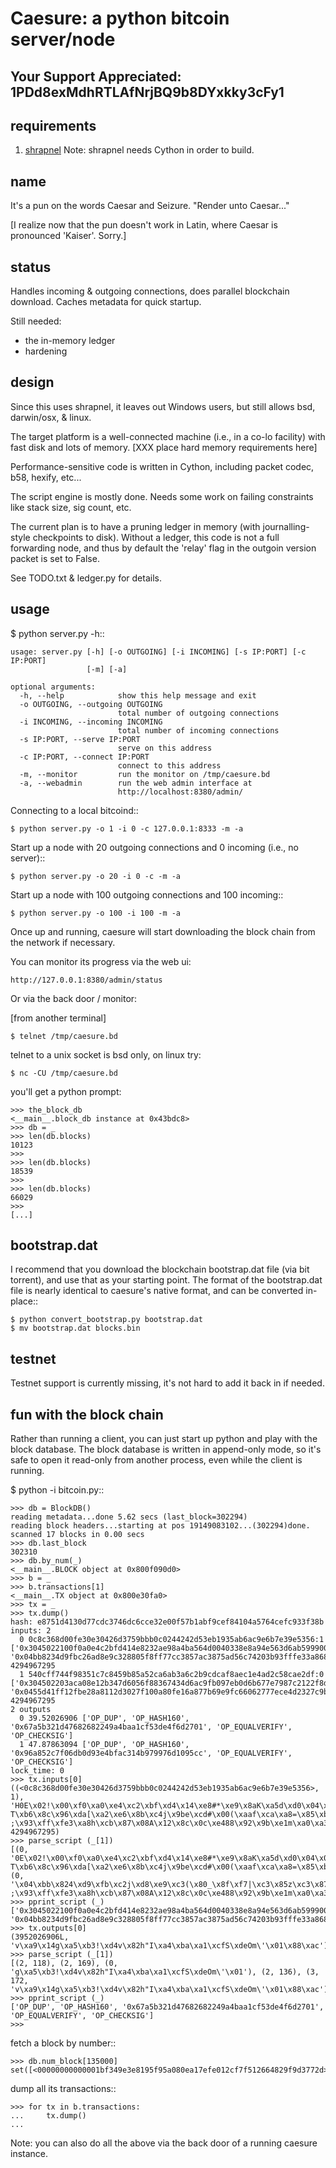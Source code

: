 
Caesure: a python bitcoin server/node
=====================================

Your Support Appreciated: 1PDd8exMdhRTLAfNrjBQ9b8DYxkky3cFy1
------------------------------------------------------------

requirements
------------

  1. [shrapnel](https://github.com/ironport/shrapnel)
     Note: shrapnel needs Cython in order to build.

name
----

It's a pun on the words Caesar and Seizure.  "Render unto Caesar..."

[I realize now that the pun doesn't work in Latin, where Caesar is pronounced 'Kaiser'.  Sorry.]

status
------

Handles incoming & outgoing connections, does parallel blockchain download.  Caches metadata for quick
startup.

Still needed:

  * the in-memory ledger
  * hardening

design
------

Since this uses shrapnel, it leaves out Windows users, but still allows bsd, darwin/osx, & linux.

The target platform is a well-connected machine (i.e., in a co-lo facility) with fast disk and lots of memory.
[XXX place hard memory requirements here]

Performance-sensitive code is written in Cython, including packet codec, b58, hexify, etc...

The script engine is mostly done.  Needs some work on failing constraints like stack size, sig count, etc.

The current plan is to have a pruning ledger in memory (with journalling-style checkpoints to disk).
Without a ledger, this code is not a full forwarding node, and thus by default the 'relay' flag in
the outgoin version packet is set to False.

See TODO.txt & ledger.py for details.

usage
-----

$ python server.py -h::

    usage: server.py [-h] [-o OUTGOING] [-i INCOMING] [-s IP:PORT] [-c IP:PORT]
                     [-m] [-a]
    
    optional arguments:
      -h, --help            show this help message and exit
      -o OUTGOING, --outgoing OUTGOING
                            total number of outgoing connections
      -i INCOMING, --incoming INCOMING
                            total number of incoming connections
      -s IP:PORT, --serve IP:PORT
                            serve on this address
      -c IP:PORT, --connect IP:PORT
                            connect to this address
      -m, --monitor         run the monitor on /tmp/caesure.bd
      -a, --webadmin        run the web admin interface at
                            http://localhost:8380/admin/

Connecting to a local bitcoind::

    $ python server.py -o 1 -i 0 -c 127.0.0.1:8333 -m -a

Start up a node with 20 outgoing connections and 0 incoming (i.e., no server)::

    $ python server.py -o 20 -i 0 -c -m -a

Start up a node with 100 outgoing connections and 100 incoming::

    $ python server.py -o 100 -i 100 -m -a

Once up and running, caesure will start downloading the block chain from the network if necessary.

You can monitor its progress via the web ui:

    http://127.0.0.1:8380/admin/status

Or via the back door / monitor:

[from another terminal]

    $ telnet /tmp/caesure.bd

telnet to a unix socket is bsd only, on linux try:

    $ nc -CU /tmp/caesure.bd

you'll get a python prompt:

    >>> the_block_db
    <__main__.block_db instance at 0x43bdc8>
    >>> db = _
    >>> len(db.blocks)
    10123
    >>> 
    >>> len(db.blocks)
    18539
    >>> 
    >>> len(db.blocks)
    66029
    >>> 
    [...]

bootstrap.dat
-------------

I recommend that you download the blockchain bootstrap.dat file (via bit torrent), and use that as your starting point.
The format of the bootstrap.dat file is nearly identical to caesure's native format, and can be converted in-place::

    $ python convert_bootstrap.py bootstrap.dat
    $ mv bootstrap.dat blocks.bin

testnet
-------

Testnet support is currently missing, it's not hard to add it back in if needed.

fun with the block chain
------------------------

Rather than running a client, you can just start up python and play
with the block database.  The block database is written in append-only
mode, so it's safe to open it read-only from another process, even
while the client is running.

$ python -i bitcoin.py::

    >>> db = BlockDB()
    reading metadata...done 5.62 secs (last_block=302294)
    reading block headers...starting at pos 19149083102...(302294)done. scanned 17 blocks in 0.00 secs
    >>> db.last_block
    302310
    >>> db.by_num(_)
    <__main__.BLOCK object at 0x800f090d0>
    >>> b = _
    >>> b.transactions[1]
    <__main__.TX object at 0x800e30fa0>
    >>> tx = _
    >>> tx.dump()
    hash: e8751d4130d77cdc3746dc6cce32e00f57b1abf9cef84104a5764cefc933f38b
    inputs: 2
      0 0c8c368d00fe30e30426d3759bbb0c0244242d53eb1935ab6ac9e6b7e39e5356:1 ['0x3045022100f0a0e4c2bfd414e8232ae98a4ba564d0040338e8a94e563d6ab599900e2c93dd022054b68c96da5ba2e68bc46a9b65cd230028aa66caa83d85be9e7d155838a44c7e01', '0x04bb8234d9fbc26ad8e9c328805f8ff77cc3857ac3875ad56c74203b93fffe33a868cb870841128c0ce43838929be16da0a369c683c3d2e7fc395e4a21ae6faf30'] 4294967295
      1 540cff744f98351c7c8459b85a52ca6ab3a6c2b9cdcaf8aec1e4ad2c58cae2df:0 ['0x304502203aca08e12b347d6056f88367434d6ac9fb097eb0d6b677e7987c2122f8d8989402210088cf9838a9ccbd0878b44c381aedb1b8c4e84deeda04964aa4e53e8d9e086c2801', '0x0455d41ff12fbe28a8112d3027f100a80fe16a877b69e9fc66062777ece4d2327c9b7607f056afd4b59014b42daab284e09b64f92fff498e068bcee41752c5e26d'] 4294967295
    2 outputs
      0 39.52026906 ['OP_DUP', 'OP_HASH160', '0x67a5b321d47682682249a4baa1cf53de4f6d2701', 'OP_EQUALVERIFY', 'OP_CHECKSIG']
      1 47.87863094 ['OP_DUP', 'OP_HASH160', '0x96a852c7f06db0d93e4bfac314b979976d1095cc', 'OP_EQUALVERIFY', 'OP_CHECKSIG']
    lock_time: 0
    >>> tx.inputs[0]
    ((<0c8c368d00fe30e30426d3759bbb0c0244242d53eb1935ab6ac9e6b7e39e5356>, 1), 'H0E\x02!\x00\xf0\xa0\xe4\xc2\xbf\xd4\x14\xe8#*\xe9\x8aK\xa5d\xd0\x04\x038\xe8\xa9NV=j\xb5\x99\x90\x0e,\x93\xdd\x02 T\xb6\x8c\x96\xda[\xa2\xe6\x8b\xc4j\x9be\xcd#\x00(\xaaf\xca\xa8=\x85\xbe\x9e}\x15X8\xa4L~\x01A\x04\xbb\x824\xd9\xfb\xc2j\xd8\xe9\xc3(\x80_\x8f\xf7|\xc3\x85z\xc3\x87Z\xd5lt ;\x93\xff\xfe3\xa8h\xcb\x87\x08A\x12\x8c\x0c\xe488\x92\x9b\xe1m\xa0\xa3i\xc6\x83\xc3\xd2\xe7\xfc9^J!\xaeo\xaf0', 4294967295)
    >>> parse_script (_[1])
    [(0, '0E\x02!\x00\xf0\xa0\xe4\xc2\xbf\xd4\x14\xe8#*\xe9\x8aK\xa5d\xd0\x04\x038\xe8\xa9NV=j\xb5\x99\x90\x0e,\x93\xdd\x02 T\xb6\x8c\x96\xda[\xa2\xe6\x8b\xc4j\x9be\xcd#\x00(\xaaf\xca\xa8=\x85\xbe\x9e}\x15X8\xa4L~\x01'), (0, '\x04\xbb\x824\xd9\xfb\xc2j\xd8\xe9\xc3(\x80_\x8f\xf7|\xc3\x85z\xc3\x87Z\xd5lt ;\x93\xff\xfe3\xa8h\xcb\x87\x08A\x12\x8c\x0c\xe488\x92\x9b\xe1m\xa0\xa3i\xc6\x83\xc3\xd2\xe7\xfc9^J!\xaeo\xaf0')]
    >>> pprint_script (_)
    ['0x3045022100f0a0e4c2bfd414e8232ae98a4ba564d0040338e8a94e563d6ab599900e2c93dd022054b68c96da5ba2e68bc46a9b65cd230028aa66caa83d85be9e7d155838a44c7e01', '0x04bb8234d9fbc26ad8e9c328805f8ff77cc3857ac3875ad56c74203b93fffe33a868cb870841128c0ce43838929be16da0a369c683c3d2e7fc395e4a21ae6faf30']
    >>> tx.outputs[0]
    (3952026906L, 'v\xa9\x14g\xa5\xb3!\xd4v\x82h"I\xa4\xba\xa1\xcfS\xdeOm\'\x01\x88\xac')
    >>> parse_script (_[1])
    [(2, 118), (2, 169), (0, 'g\xa5\xb3!\xd4v\x82h"I\xa4\xba\xa1\xcfS\xdeOm\'\x01'), (2, 136), (3, 172, 'v\xa9\x14g\xa5\xb3!\xd4v\x82h"I\xa4\xba\xa1\xcfS\xdeOm\'\x01\x88\xac')]
    >>> pprint_script (_)
    ['OP_DUP', 'OP_HASH160', '0x67a5b321d47682682249a4baa1cf53de4f6d2701', 'OP_EQUALVERIFY', 'OP_CHECKSIG']
    >>> 

fetch a block by number::

    >>> db.num_block[135000]
    set([<00000000000001bf349e3e8195f95a080ea17efe012cf7f512664829f9d3772d>])

dump all its transactions::

    >>> for tx in b.transactions:
    ...     tx.dump()
    ... 

Note: you can also do all the above via the back door of a running caesure instance.
